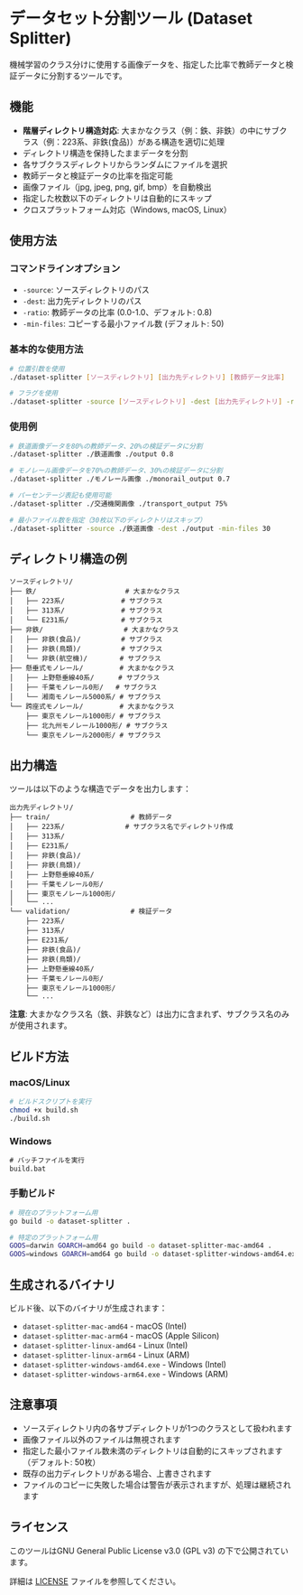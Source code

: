 # データセット分割ツール (Dataset Splitter)

機械学習のクラス分けに使用する画像データを、指定した比率で教師データと検証データに分割するツールです。

## 機能

- **階層ディレクトリ構造対応**: 大まかなクラス（例：鉄、非鉄）の中にサブクラス（例：223系、非鉄(食品)）がある構造を適切に処理
- ディレクトリ構造を保持したままデータを分割
- 各サブクラスディレクトリからランダムにファイルを選択
- 教師データと検証データの比率を指定可能
- 画像ファイル（jpg, jpeg, png, gif, bmp）を自動検出
- 指定した枚数以下のディレクトリは自動的にスキップ
- クロスプラットフォーム対応（Windows, macOS, Linux）

## 使用方法

### コマンドラインオプション

- `-source`: ソースディレクトリのパス
- `-dest`: 出力先ディレクトリのパス  
- `-ratio`: 教師データの比率 (0.0-1.0、デフォルト: 0.8)
- `-min-files`: コピーする最小ファイル数 (デフォルト: 50)

### 基本的な使用方法

```bash
# 位置引数を使用
./dataset-splitter [ソースディレクトリ] [出力先ディレクトリ] [教師データ比率]

# フラグを使用
./dataset-splitter -source [ソースディレクトリ] -dest [出力先ディレクトリ] -ratio [教師データ比率] -min-files [最小ファイル数]
```

### 使用例

```bash
# 鉄道画像データを80%の教師データ、20%の検証データに分割
./dataset-splitter ./鉄道画像 ./output 0.8

# モノレール画像データを70%の教師データ、30%の検証データに分割
./dataset-splitter ./モノレール画像 ./monorail_output 0.7

# パーセンテージ表記も使用可能
./dataset-splitter ./交通機関画像 ./transport_output 75%

# 最小ファイル数を指定（30枚以下のディレクトリはスキップ）
./dataset-splitter -source ./鉄道画像 -dest ./output -min-files 30
```

## ディレクトリ構造の例

```
ソースディレクトリ/
├── 鉄/                      # 大まかなクラス
│   ├── 223系/              # サブクラス
│   ├── 313系/              # サブクラス
│   └── E231系/             # サブクラス
├── 非鉄/                    # 大まかなクラス
│   ├── 非鉄(食品)/          # サブクラス
│   ├── 非鉄(鳥類)/          # サブクラス
│   └── 非鉄(航空機)/        # サブクラス
├── 懸垂式モノレール/         # 大まかなクラス
│   ├── 上野懸垂線40系/      # サブクラス
│   ├── 千葉モノレール0形/   # サブクラス
│   └── 湘南モノレール5000系/ # サブクラス
└── 跨座式モノレール/         # 大まかなクラス
    ├── 東京モノレール1000形/ # サブクラス
    ├── 北九州モノレール1000形/ # サブクラス
    └── 東京モノレール2000形/ # サブクラス
```

## 出力構造

ツールは以下のような構造でデータを出力します：

```
出力先ディレクトリ/
├── train/                    # 教師データ
│   ├── 223系/               # サブクラス名でディレクトリ作成
│   ├── 313系/
│   ├── E231系/
│   ├── 非鉄(食品)/
│   ├── 非鉄(鳥類)/
│   ├── 上野懸垂線40系/
│   ├── 千葉モノレール0形/
│   ├── 東京モノレール1000形/
│   └── ...
└── validation/               # 検証データ
    ├── 223系/
    ├── 313系/
    ├── E231系/
    ├── 非鉄(食品)/
    ├── 非鉄(鳥類)/
    ├── 上野懸垂線40系/
    ├── 千葉モノレール0形/
    ├── 東京モノレール1000形/
    └── ...
```

**注意**: 大まかなクラス名（鉄、非鉄など）は出力に含まれず、サブクラス名のみが使用されます。

## ビルド方法

### macOS/Linux

```bash
# ビルドスクリプトを実行
chmod +x build.sh
./build.sh
```

### Windows

```cmd
# バッチファイルを実行
build.bat
```

### 手動ビルド

```bash
# 現在のプラットフォーム用
go build -o dataset-splitter .

# 特定のプラットフォーム用
GOOS=darwin GOARCH=amd64 go build -o dataset-splitter-mac-amd64 .
GOOS=windows GOARCH=amd64 go build -o dataset-splitter-windows-amd64.exe .
```

## 生成されるバイナリ

ビルド後、以下のバイナリが生成されます：

- `dataset-splitter-mac-amd64` - macOS (Intel)
- `dataset-splitter-mac-arm64` - macOS (Apple Silicon)
- `dataset-splitter-linux-amd64` - Linux (Intel)
- `dataset-splitter-linux-arm64` - Linux (ARM)
- `dataset-splitter-windows-amd64.exe` - Windows (Intel)
- `dataset-splitter-windows-arm64.exe` - Windows (ARM)

## 注意事項

- ソースディレクトリ内の各サブディレクトリが1つのクラスとして扱われます
- 画像ファイル以外のファイルは無視されます
- 指定した最小ファイル数未満のディレクトリは自動的にスキップされます（デフォルト: 50枚）
- 既存の出力ディレクトリがある場合、上書きされます
- ファイルのコピーに失敗した場合は警告が表示されますが、処理は継続されます

## ライセンス

このツールはGNU General Public License v3.0 (GPL v3) の下で公開されています。

詳細は [LICENSE](LICENSE) ファイルを参照してください。
